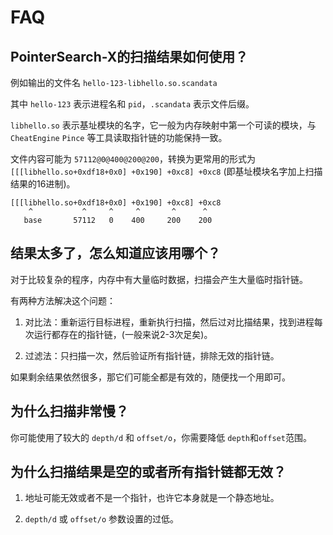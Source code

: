 # FAQ

## PointerSearch-X的扫描结果如何使用？

例如输出的文件名 `hello-123-libhello.so.scandata`

其中 `hello-123` 表示进程名和 `pid`，`.scandata` 表示文件后缀。

`libhello.so` 表示基址模块的名字，它一般为内存映射中第一个可读的模块，与 `CheatEngine` `Pince` 等工具读取指针链的功能保持一致。

文件内容可能为 `57112@0@400@200@200`，转换为更常用的形式为 `[[[libhello.so+0xdf18+0x0] +0x190] +0xc8] +0xc8` (即基址模块名字加上扫描结果的16进制)。

```
[[[libhello.so+0xdf18+0x0] +0x190] +0xc8] +0xc8
    ^           ^     ^     ^       ^      ^
   base       57112   0    400     200    200
```

## 结果太多了，怎么知道应该用哪个？

对于比较复杂的程序，内存中有大量临时数据，扫描会产生大量临时指针链。

有两种方法解决这个问题：

1. 对比法：重新运行目标进程，重新执行扫描，然后过对比描结果，找到进程每次运行都存在的指针链，(一般来说2-3次足矣)。

2. 过滤法：只扫描一次，然后验证所有指针链，排除无效的指针链。

如果剩余结果依然很多，那它们可能全都是有效的，随便找一个用即可。

## 为什么扫描非常慢？

你可能使用了较大的 `depth/d` 和 `offset/o`，你需要降低 `depth`和`offset`范围。

## 为什么扫描结果是空的或者所有指针链都无效？

1. 地址可能无效或者不是一个指针，也许它本身就是一个静态地址。

3. `depth/d` 或 `offset/o` 参数设置的过低。
